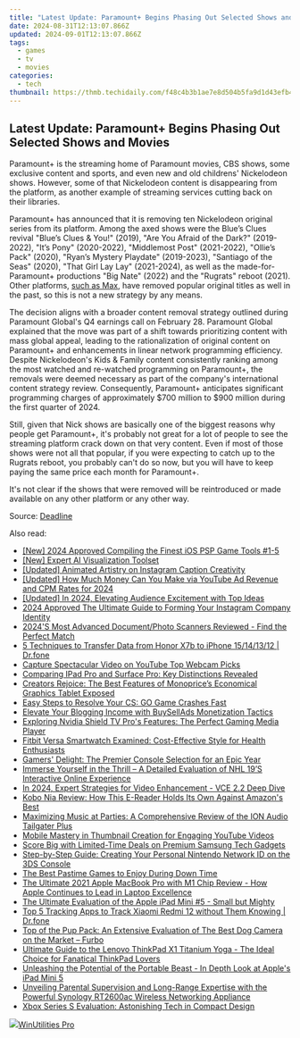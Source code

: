 ```yaml
---
title: "Latest Update: Paramount+ Begins Phasing Out Selected Shows and Movies"
date: 2024-08-31T12:13:07.866Z
updated: 2024-09-01T12:13:07.866Z
tags:
  - games
  - tv
  - movies
categories:
  - tech
thumbnail: https://thmb.techidaily.com/f48c4b3b1ae7e8d504b5fa9d1d43efb4b89cbd743a49407bfffb933b836abc89.png
---
```


## Latest Update: Paramount+ Begins Phasing Out Selected Shows and Movies

Paramount+ is the streaming home of Paramount movies, CBS shows, some exclusive content and sports, and even new and old childrens' Nickelodeon shows. However, some of that Nickelodeon content is disappearing from the platform, as another example of streaming services cutting back on their libraries.

 Paramount+ has announced that it is removing ten Nickelodeon original series from its platform. Among the axed shows were the Blue’s Clues revival "Blue’s Clues & You!" (2019), "Are You Afraid of the Dark?" (2019-2022), "It’s Pony" (2020-2022), "Middlemost Post" (2021-2022), "Ollie’s Pack" (2020), "Ryan’s Mystery Playdate" (2019-2023), "Santiago of the Seas" (2020), "That Girl Lay Lay" (2021-2024), as well as the made-for-Paramount+ productions "Big Nate" (2022) and the "Rugrats" reboot (2021). Other platforms, [such as Max](https://phone-solutions.techidaily.com/all-things-you-need-to-know-about-wipe-datafactory-reset-for-nokia-c22-drfone-by-drfone-reset-android-reset-android/), have removed popular original titles as well in the past, so this is not a new strategy by any means.

 The decision aligns with a broader content removal strategy outlined during Paramount Global's Q4 earnings call on February 28\. Paramount Global explained that the move was part of a shift towards prioritizing content with mass global appeal, leading to the rationalization of original content on Paramount+ and enhancements in linear network programming efficiency. Despite Nickelodeon's Kids & Family content consistently ranking among the most watched and re-watched programming on Paramount+, the removals were deemed necessary as part of the company's international content strategy review. Consequently, Paramount+ anticipates significant programming charges of approximately $700 million to $900 million during the first quarter of 2024.

 Still, given that Nick shows are basically one of the biggest reasons why people get Paramount+, it's probably not great for a lot of people to see the streaming platform crack down on that very content. Even if most of those shows were not all that popular, if you were expecting to catch up to the Rugrats reboot, you probably can't do so now, but you will have to keep paying the same price each month for Paramount+.

 It's not clear if the shows that were removed will be reintroduced or made available on any other platform or any other way.

 Source: [Deadline](https://deadline.com/2024/03/paramount-plus-removes-nickelodeon-titles-blues-clues-and-you-rugrats-1235871181/)

<ins class="adsbygoogle"
     style="display:block"
     data-ad-format="autorelaxed"
     data-ad-client="ca-pub-7571918770474297"
     data-ad-slot="1223367746"></ins>



<ins class="adsbygoogle"
     style="display:block"
     data-ad-client="ca-pub-7571918770474297"
     data-ad-slot="8358498916"
     data-ad-format="auto"
     data-full-width-responsive="true"></ins>

<span class="atpl-alsoreadstyle">Also read:</span>
<div><ul>
<li><a href="https://digital-screen-recording.techidaily.com/new-2024-approved-compiling-the-finest-ios-psp-game-tools-1-5/"><u>[New] 2024 Approved  Compiling the Finest iOS PSP Game Tools #1-5</u></a></li>
<li><a href="https://some-knowledge.techidaily.com/new-expert-ai-visualization-toolset/"><u>[New] Expert AI Visualization Toolset</u></a></li>
<li><a href="https://extra-lessons.techidaily.com/updated-animated-artistry-on-instagram-caption-creativity/"><u>[Updated] Animated Artistry on Instagram  Caption Creativity</u></a></li>
<li><a href="https://eaxpv-info.techidaily.com/updated-how-much-money-can-you-make-via-youtube-ad-revenue-and-cpm-rates-for-2024/"><u>[Updated] How Much Money Can You Make via YouTube Ad Revenue and CPM Rates for 2024</u></a></li>
<li><a href="https://youtube-tips.techidaily.com/ed-in-2024-elevating-audience-excitement-with-top-ideas/"><u>[Updated] In 2024, Elevating Audience Excitement with Top Ideas</u></a></li>
<li><a href="https://instagram-video-recordings.techidaily.com/2024-approved-the-ultimate-guide-to-forming-your-instagram-company-identity/"><u>2024 Approved  The Ultimate Guide to Forming Your Instagram Company Identity</u></a></li>
<li><a href="https://buynow-help.techidaily.com/2024s-most-advanced-documentphoto-scanners-reviewed-find-the-perfect-match/"><u>2024'S Most Advanced Document/Photo Scanners Reviewed - Find the Perfect Match</u></a></li>
<li><a href="https://blog-min.techidaily.com/5-techniques-to-transfer-data-from-honor-x7b-to-iphone-15141312-drfone-by-drfone-transfer-from-android-transfer-from-android/"><u>5 Techniques to Transfer Data from Honor X7b to iPhone 15/14/13/12 | Dr.fone</u></a></li>
<li><a href="https://youtube-videos.techidaily.com/capture-spectacular-video-on-youtube-top-webcam-picks/"><u>Capture Spectacular Video on YouTube  Top Webcam Picks</u></a></li>
<li><a href="https://buynow-help.techidaily.com/comparing-ipad-pro-and-surface-pro-key-distinctions-revealed/"><u>Comparing IPad Pro and Surface Pro: Key Distinctions Revealed</u></a></li>
<li><a href="https://buynow-help.techidaily.com/creators-rejoice-the-best-features-of-monoprices-economical-graphics-tablet-exposed/"><u>Creators Rejoice: The Best Features of Monoprice’s Economical Graphics Tablet Exposed</u></a></li>
<li><a href="https://win-howtos.techidaily.com/easy-steps-to-resolve-your-cs-go-game-crashes-fast/"><u>Easy Steps to Resolve Your CS: GO Game Crashes Fast</u></a></li>
<li><a href="https://buynow-help.techidaily.com/elevate-your-blogging-income-with-buysellads-monetization-tactics/"><u>Elevate Your Blogging Income with BuySellAds Monetization Tactics</u></a></li>
<li><a href="https://buynow-help.techidaily.com/exploring-nvidia-shield-tv-pros-features-the-perfect-gaming-media-player/"><u>Exploring Nvidia Shield TV Pro's Features: The Perfect Gaming Media Player</u></a></li>
<li><a href="https://buynow-help.techidaily.com/fitbit-versa-smartwatch-examined-cost-effective-style-for-health-enthusiasts/"><u>Fitbit Versa Smartwatch Examined: Cost-Effective Style for Health Enthusiasts</u></a></li>
<li><a href="https://buynow-help.techidaily.com/gamers-delight-the-premier-console-selection-for-an-epic-year/"><u>Gamers' Delight: The Premier Console Selection for an Epic Year</u></a></li>
<li><a href="https://buynow-help.techidaily.com/immerse-yourself-in-the-thrill-a-detailed-evaluation-of-nhl-19s-interactive-online-experience/"><u>Immerse Yourself in the Thrill – A Detailed Evaluation of NHL 19’S Interactive Online Experience</u></a></li>
<li><a href="https://some-techniques.techidaily.com/in-2024-expert-strategies-for-video-enhancement-vce-22-deep-dive/"><u>In 2024, Expert Strategies for Video Enhancement - VCE 2.2 Deep Dive</u></a></li>
<li><a href="https://buynow-help.techidaily.com/kobo-nia-review-how-this-e-reader-holds-its-own-against-amazons-best/"><u>Kobo Nia Review: How This E-Reader Holds Its Own Against Amazon's Best</u></a></li>
<li><a href="https://buynow-help.techidaily.com/maximizing-music-at-parties-a-comprehensive-review-of-the-ion-audio-tailgater-plus/"><u>Maximizing Music at Parties: A Comprehensive Review of the ION Audio Tailgater Plus</u></a></li>
<li><a href="https://youtube-clips.techidaily.com/mobile-mastery-in-thumbnail-creation-for-engaging-youtube-videos/"><u>Mobile Mastery in Thumbnail Creation for Engaging YouTube Videos</u></a></li>
<li><a href="https://buynow-help.techidaily.com/score-big-with-limited-time-deals-on-premium-samsung-tech-gadgets/"><u>Score Big with Limited-Time Deals on Premium Samsung Tech Gadgets</u></a></li>
<li><a href="https://buynow-marvelous.techidaily.com/step-by-step-guide-creating-your-personal-nintendo-network-id-on-the-3ds-console/"><u>Step-by-Step Guide: Creating Your Personal Nintendo Network ID on the 3DS Console</u></a></li>
<li><a href="https://buynow-help.techidaily.com/the-best-pastime-games-to-enjoy-during-down-time/"><u>The Best Pastime Games to Enjoy During Down Time</u></a></li>
<li><a href="https://buynow-help.techidaily.com/the-ultimate-2021-apple-macbook-pro-with-m1-chip-review-how-apple-continues-to-lead-in-laptop-excellence/"><u>The Ultimate 2021 Apple MacBook Pro with M1 Chip Review - How Apple Continues to Lead in Laptop Excellence</u></a></li>
<li><a href="https://buynow-help.techidaily.com/the-ultimate-evaluation-of-the-apple-ipad-mini-5-small-but-mighty/"><u>The Ultimate Evaluation of the Apple iPad Mini #5 - Small but Mighty</u></a></li>
<li><a href="https://android-location-track.techidaily.com/top-5-tracking-apps-to-track-xiaomi-redmi-12-without-them-knowing-drfone-by-drfone-virtual-android/"><u>Top 5 Tracking Apps to Track Xiaomi Redmi 12 without Them Knowing | Dr.fone</u></a></li>
<li><a href="https://buynow-help.techidaily.com/top-of-the-pup-pack-an-extensive-evaluation-of-the-best-dog-camera-on-the-market-furbo/"><u>Top of the Pup Pack: An Extensive Evaluation of The Best Dog Camera on the Market – Furbo</u></a></li>
<li><a href="https://buynow-help.techidaily.com/ultimate-guide-to-the-lenovo-thinkpad-x1-titanium-yoga-the-ideal-choice-for-fanatical-thinkpad-lovers/"><u>Ultimate Guide to the Lenovo ThinkPad X1 Titanium Yoga - The Ideal Choice for Fanatical ThinkPad Lovers</u></a></li>
<li><a href="https://buynow-help.techidaily.com/unleashing-the-potential-of-the-portable-beast-in-depth-look-at-apples-ipad-mini-5/"><u>Unleashing the Potential of the Portable Beast - In Depth Look at Apple's iPad Mini 5</u></a></li>
<li><a href="https://buynow-help.techidaily.com/unveiling-parental-supervision-and-long-range-expertise-with-the-powerful-synology-rt2600ac-wireless-networking-appliance/"><u>Unveiling Parental Supervision and Long-Range Expertise with the Powerful Synology RT2600ac Wireless Networking Appliance</u></a></li>
<li><a href="https://buynow-help.techidaily.com/xbox-series-s-evaluation-astonishing-tech-in-compact-design/"><u>Xbox Series S Evaluation: Astonishing Tech in Compact Design</u></a></li>
</ul></div>

<!-- affiliate ads begin -->
<a href="https://secure.2checkout.com/order/checkout.php?PRODS=4665597&QTY=1&AFFILIATE=108875&CART=1"><img src="https://www.pcclean.io/wp-content/uploads/2018/03/winutilities-box-130521.png" border="0">WinUtilities Pro</a>
<!-- affiliate ads end -->